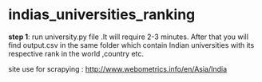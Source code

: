 # indias_universities_ranking

**step 1**: run university.py file .It will require 2-3 minutes. After that you will find output.csv in the same folder which     contain Indian universities with its respective rank in the world ,country etc.

site use for scrapying : http://www.webometrics.info/en/Asia/India
